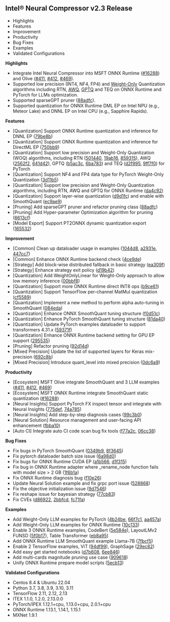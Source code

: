 Intel® Neural Compressor v2.3 Release
---

- Highlights
- Features
- Improvement
- Productivity
- Bug Fixes
- Examples
- Validated Configurations


**Highlights**
- Integrate Intel Neural Compressor into MSFT ONNX Runtime ([#16288](https://github.com/microsoft/onnxruntime/pull/16288)) and Olive ([#411](https://github.com/microsoft/Olive/pull/411), [#412](https://github.com/microsoft/Olive/pull/412), [#469](https://github.com/microsoft/Olive/pull/469)). 
- Supported low precision (INT4, NF4, FP4) and [Weight-Only](https://github.com/intel/neural-compressor/blob/master/docs/source/quantization_weight_only.md) Quantization algorithms including RTN, [AWQ](https://arxiv.org/abs/2306.00978), [GPTQ](https://arxiv.org/abs/2210.17323) and TEQ on ONNX Runtime and PyTorch for LLMs optimization.
- Supported sparseGPT pruner ([88adfc](https://github.com/intel/neural-compressor/commit/88adfc99f6b2edf0144c7344be9236b6e1030b54)).    
- Supported quantization for ONNX Runtime DML EP on Intel NPU (e.g., Meteor Lake) and DNNL EP on Intel CPU (e.g., Sapphire Rapids).


**Features**
- [Quantization] Support ONNX Runtime quantization and inference for DNNL EP ([79be8b](https://github.com/intel/neural-compressor/commit/79be8b99c676f0b0b10ea56eff71868fc8696910))  
- [Quantization] Support ONNX Runtime quantization and inference for DirectML EP ([750bb9](https://github.com/intel/neural-compressor/commit/750bb9bc28566d2c2189fde2e6edc8bf3ce3cbbb))     
- [Quantization] Support low precision and Weight-Only Quantization (WOQ) algorithms, including RTN ([501440](https://github.com/intel/neural-compressor/commit/501440ab560056e2e3a1a75c922361ebf614fc04), [19ab16](https://github.com/intel/neural-compressor/commit/19ab16c1275aed3efea0267c384e203790f04c03), [859315](https://github.com/intel/neural-compressor/commit/85931587d6fb9fd10d16e5c750dc5fdc519bda73)), AWQ ([2562f2](https://github.com/intel/neural-compressor/commit/2562f29842e3eac4a28d11ca4502376375b893bf), [641d42](https://github.com/intel/neural-compressor/commit/641d42b2ebf873e87aa7d5bb0b2fcd518550022f)), 
GPTQ ([b5ac3c](https://github.com/intel/neural-compressor/commit/b5ac3c4492c7f21ea0e6910eba11a637b67405f1), [6ba783](https://github.com/intel/neural-compressor/commit/6ba78372cc846ab961b73b9b7007ec41e75341e8)) and TEQ ([d2f995](https://github.com/intel/neural-compressor/commit/d2f995bf00bf808eb318887e8bbbea6e0529740e), [9ff7f0](https://github.com/intel/neural-compressor/commit/9ff7f01c3ca9f5aba0aff01260d58ce3007a8f4c)) for PyTorch   
- [Quantization] Support NF4 and FP4 data type for PyTorch Weight-Only Quantization ([3d11b5](https://github.com/intel/neural-compressor/commit/3d11b5e78d7bddcdee56f354de9d1f78a3da2033))   
- [Quantization] Support low precision and Weight-Only Quantization algorithms, including RTN, AWQ and GPTQ for ONNX Runtime ([da4c92](https://github.com/intel/neural-compressor/commit/da4c92cdcc1a16df2643a87ab35b49b277c2fb5b))   
- [Quantization] Support layer-wise quantization ([d9d1fc](https://github.com/intel/neural-compressor/commit/d9d1fccf67ce32e545bc9986936edebce01c500a)) and enable with SmoothQuant ([ec9ae9](https://github.com/intel/neural-compressor/commit/ec9ae913abfffd138dec55d3915fde52a96f6445))  
- [Pruning] Add sparseGPT pruner and refactor pruning class ([88adfc](https://github.com/intel/neural-compressor/commit/88adfc99f6b2edf0144c7344be9236b6e1030b54))
- [Pruning] Add Hyper-parameter Optimization algorithm for pruning ([6613cf](https://github.com/intel/neural-compressor/commit/6613cfa9c7b8a06b3b85f35e2cf3ba2663766fd3))
- [Model Export] Support PT2ONNX dynamic quantization export ([165532](https://github.com/intel/neural-compressor/commit/16553260b23fbe237dc66726d9e3a1637a6e0cb1))


**Improvement**  
- [Common] Clean up dataloader usage in examples ([1044d8](https://github.com/intel/neural-compressor/commit/1044d8d4b722315cc62e9b4b80573e4cd7706465), 
[a2931e](https://github.com/intel/neural-compressor/commit/a2931eaa4052eec195be3c79a13f7bfa23e54473), [447cc7](https://github.com/intel/neural-compressor/commit/447cc7f2a70b15943c87494662aff32c740b62c8))
- [Common] Enhance ONNX Runtime backend check ([4ce9de](https://github.com/intel/neural-compressor/commit/4ce9de5feb472dbab57a3bb9369c8b7ba1c57305))
- [Strategy] Add block-wise distributed fallback in basic strategy ([ea309f](https://github.com/intel/neural-compressor/commit/ea309f51925be25d3cc0ecfb32922789e3b645cb))
- [Strategy] Enhance strategy exit policy ([d19b42](https://github.com/intel/neural-compressor/commit/d19b42f9193f455990a9b4bfdd47d2795e04b154))
- [Quantization] Add WeightOnlyLinear for Weight-Only approach to allow low memory inference ([00bbf8](https://github.com/intel/neural-compressor/commit/00bbf8413e863d1ac4b3ad3c35d95371c9bba023))
- [Quantization] Support more ONNX Runtime direct INT8 ops ([b9ce61](https://github.com/intel/neural-compressor/commit/b9ce61a860cc793123575e549c2c174474e93ef9))   
- [Quantization] Support TensorFlow per-channel MatMul quantization ([cf5589](https://github.com/intel/neural-compressor/commit/cf55895b8d5c6c6280fe70d437db93bf76cd76d0))  
- [Quantization] Implement a new method to perform alpha auto-tuning in SmoothQuant ([084eda](https://github.com/intel/neural-compressor/commit/084edad14a0235c529dc04ce65cd044c32a61047))  
- [Quantization] Enhance ONNX SmoothQuant tuning structure ([f0d51c](https://github.com/intel/neural-compressor/commit/f0d51c2cd35b94972a7db2caea2f2d0fd39dc61b))  
- [Quantization] Enhance PyTorch SmoothQuant tuning structure ([81da40](https://github.com/intel/neural-compressor/commit/81da4039f47f671fc670df95482aa97caecf4afd))  
- [Quantization] Update PyTorch examples dataloader to support transformers 4.31.x ([59371f](https://github.com/intel/neural-compressor/commit/59371feeea7f63bf60c4386f90bcf70569b69284))  
- [Quantization] Enhance ONNX Runtime backend setting for GPU EP support ([295535](https://github.com/intel/neural-compressor/commit/295535ac8b0f957deda236f4b06e5565b43974fd))
- [Pruning] Refactor pruning ([92d14d](https://github.com/intel/neural-compressor/commit/92d14d7f8409451c0d8dfc4fc4ab1a0352de7248))  
- [Mixed Precision] Update the list of supported layers for Keras mix-precision ([692c8b](https://github.com/intel/neural-compressor/commit/692c8bbc16fb7c4913ebb8ec699ce35757067b41))  
- [Mixed Precision] Introduce quant_level into mixed precision ([0dc6a9](https://github.com/intel/neural-compressor/commit/0dc6a92f07b8cad14a0d1967095476a5db7815e3))


**Productivity**
- [Ecosystem] MSFT Olive integrate SmoothQuant and 3 LLM examples ([#411](https://github.com/microsoft/Olive/pull/411), [#412](https://github.com/microsoft/Olive/pull/412), [#469](https://github.com/microsoft/Olive/pull/469))  
- [Ecosystem] MSFT ONNX Runtime integrate SmoothQuant static quantization ([#16288](https://github.com/microsoft/onnxruntime/pull/16288))
- [Neural Insights] Support PyTorch FX inspect tensor and integrate with Neural Insights ([775def](https://github.com/intel/neural-compressor/commit/775deff8e10187a793b902f2dbe248961824d8a0), [74a785](https://github.com/intel/neural-compressor/commit/74a785ef2ad3d494b452680c577959a934b2fcb0))  
- [Neural Insights] Add step-by-step diagnosis cases ([99c3b0](https://github.com/intel/neural-compressor/commit/99c3b06b3a90a33434b4a387035459dfe0607e34))   
- [Neural Solution] Resource management and user-facing API enhancement ([fbba10](https://github.com/intel/neural-compressor/commit/fbba10cf10d4ee8540e22d2e7ef0b70d4e6e0583))   
- [Auto CI] Integrate auto CI code scan bug fix tools ([f77a2c](https://github.com/intel/neural-compressor/commit/f77a2c7606cdd2a0dec39c61d5ab95325272bcf2), [06cc38](https://github.com/intel/neural-compressor/commit/06cc3829eb1fa38db8404272999ee1cc11fa4dff))


**Bug Fixes**
- Fix bugs in PyTorch SmoothQuant ([0349b9](https://github.com/intel/neural-compressor/commit/0349b9ae2e0399900725eb9ec6f7013ae9df3eda), [8f3645](https://github.com/intel/neural-compressor/commit/8f3645289998b28f4206e9fb48c2f4f2123527c1))  
- Fix pytorch dataloader batch size issue ([6a98d0](https://github.com/intel/neural-compressor/commit/6a98d0ba7bacd238782f85928d84b5d1ff720d12))  
- Fix bugs for ONNX Runtime CUDA EP ([a1b566](https://github.com/intel/neural-compressor/commit/a1b566fb5607c3a8e508d0d24350a36f3c8c0b0a), [d1f315](https://github.com/intel/neural-compressor/commit/d1f315f359440382d713a0a20c7927c7c0d252a1))  
- Fix bug in ONNX Runtime adapter where _rename_node function fails with model size > 2 GB ([1f6b1a](https://github.com/intel/neural-compressor/commit/1f6b1adc09a3fb5ae43cd0e721bc4430b636f596))  
- Fix ONNX Runtime diagnosis bug ([f10e26](https://github.com/intel/neural-compressor/commit/f10e26390da84c4d3ef68c4f23c11c62b31cfa1a))   
- Update Neural Solution example and fix grpc port issue ([528868](https://github.com/intel/neural-compressor/commit/5288684ba89fd50c325a72abdd4899c568b33dbd))  
- Fix the objective initialization issue ([9d7546](https://github.com/intel/neural-compressor/commit/9d7546fd5dc2a4cced6238f940ddb1ad1a4f893f))  
- Fix reshape issue for bayesian strategy ([77cb83](https://github.com/intel/neural-compressor/commit/77cb836060e83082ff71c1ac862e7b8aceda08e1))  
- Fix CVEs ([d86922](https://github.com/intel/neural-compressor/commit/d869227695a544dfc8f26a1306c386c8858ffc16), [2bbfcd](https://github.com/intel/neural-compressor/commit/2bbfcd38ab4faba656847d7cc7df9b34d18c079d), [fc71fa](https://github.com/intel/neural-compressor/commit/fc71fac7dc6e51b2b259e35ed054d926e91a96fe))


**Examples**  
- Add Weight-Only LLM examples for PyTorch ([4b24be](https://github.com/intel/neural-compressor/commit/4b24be1ec31bf9838c6052752f2530aa4814a630), [66f7c1](https://github.com/intel/neural-compressor/commit/66f7c10d566a6217395c2a6c34dea0c32d5a0ad3), [aa457a](https://github.com/intel/neural-compressor/commit/aa457a3f966a4f8dcdacd599834d0b05a38170bf))  
- Add Weight-Only LLM examples for ONNX Runtime ([10c133](https://github.com/intel/neural-compressor/commit/10c133162e725c8d96f514a9b7e986730d594c02))   
- Enable 3 ONNX Runtime examples, CodeBert ([5e584e](https://github.com/intel/neural-compressor/commit/5e584e6e74e039cfc269dfc1972e9f6a1687d41e)), LayoutLMv2 FUNSD ([5f0b17](https://github.com/intel/neural-compressor/commit/5f0b17e977b095bf6c2ba9e907b004025511369e)), Table Transformer ([eb8a95](https://github.com/intel/neural-compressor/commit/eb8a956dc056075d96a309831c177a63b81a76ee))
- Add ONNX Runtime LLM SmoothQuant example Llama-7B ([7fbcf5](https://github.com/intel/neural-compressor/commit/7fbcf54d9f331c0f4cb38767de1224e3bf3f0db9))   
- Enable 2 TensorFlow examples, ViT ([94df99](https://github.com/intel/neural-compressor/commit/94df9977513ae10af3139d2462f5e8ff8ca4329c)), GraphSage ([29ec82](https://github.com/intel/neural-compressor/commit/29ec821fad39f5780d8b0f6be41460c98295e227))
- Add easy get started notebooks ([d7b608](https://github.com/intel/neural-compressor/commit/d7b608b341013e5669c2ab90a6ba59b663aa63a7), [6ee846](https://github.com/intel/neural-compressor/commit/6ee8466d17bc3a3fee9e7722d13e1e5e9e2d63cd))   
- Add multi-cards magnitude pruning use case ([909618](https://github.com/intel/neural-compressor/commit/9096188ef18901ab56416601cd965b974800545c))  
- Unify ONNX Runtime prepare model scripts ([5ecb13](https://github.com/intel/neural-compressor/commit/5ecb134988eef0d62bc43858ae7321b52ecc8590))   


**Validated Configurations**
- Centos 8.4 & Ubuntu 22.04
- Python 3.7, 3.8, 3.9, 3.10, 3.11
- TensorFlow 2.11, 2.12, 2.13
- ITEX 1.1.0, 1.2.0, 2.13.0.0
- PyTorch/IPEX 1.12.1+cpu, 1.13.0+cpu, 2.0.1+cpu
- ONNX Runtime 1.13.1, 1.14.1, 1.15.1
- MXNet 1.9.1
